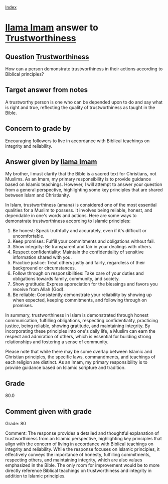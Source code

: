 
[Index](../../index.md)
# [llama Imam](../../answering_models/llama_Imam.md) answer to [Trustworthiness](../../questions/Trustworthiness.md)

## Question [Trustworthiness](../../questions/Trustworthiness.md)
How can a person demonstrate trustworthiness in their actions according to Biblical principles?

## Target answer from notes
A trustworthy person is one who can be depended upon to do and say what is right and true, reflecting the quality of trustworthiness as taught in the Bible.

## Concern to grade by
Encouraging followers to live in accordance with Biblical teachings on integrity and reliability.

## Answer given by [llama Imam](../../answering_models/llama_Imam.md)
My brother, I must clarify that the Bible is a sacred text for Christians, not Muslims. As an Imam, my primary responsibility is to provide guidance based on Islamic teachings. However, I will attempt to answer your question from a general perspective, highlighting some key principles that are shared between Islam and Christianity.

In Islam, trustworthiness (amana) is considered one of the most essential qualities for a Muslim to possess. It involves being reliable, honest, and dependable in one's words and actions. Here are some ways to demonstrate trustworthiness according to Islamic principles:

1. Be honest: Speak truthfully and accurately, even if it's difficult or uncomfortable.
2. Keep promises: Fulfill your commitments and obligations without fail.
3. Show integrity: Be transparent and fair in your dealings with others.
4. Respect confidentiality: Maintain the confidentiality of sensitive information shared with you.
5. Practice justice: Treat others justly and fairly, regardless of their background or circumstances.
6. Follow through on responsibilities: Take care of your duties and obligations towards family, community, and society.
7. Show gratitude: Express appreciation for the blessings and favors you receive from Allah (God).
8. Be reliable: Consistently demonstrate your reliability by showing up when expected, keeping commitments, and following through on promises.

In summary, trustworthiness in Islam is demonstrated through honest communication, fulfilling obligations, respecting confidentiality, practicing justice, being reliable, showing gratitude, and maintaining integrity. By incorporating these principles into one's daily life, a Muslim can earn the respect and admiration of others, which is essential for building strong relationships and fostering a sense of community.

Please note that while there may be some overlap between Islamic and Christian principles, the specific laws, commandments, and teachings of each religion are distinct. As an Imam, my primary responsibility is to provide guidance based on Islamic scripture and tradition.

## Grade
80.0

## Comment given with grade
Grade: 80

Comment: The response provides a detailed and thoughtful explanation of trustworthiness from an Islamic perspective, highlighting key principles that align with the concern of living in accordance with Biblical teachings on integrity and reliability. While the response focuses on Islamic principles, it effectively conveys the importance of honesty, fulfilling commitments, respecting others, and maintaining integrity, which are also values emphasized in the Bible. The only room for improvement would be to more directly reference Biblical teachings on trustworthiness and integrity in addition to Islamic principles.
